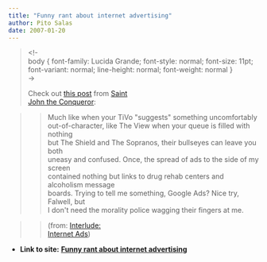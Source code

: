 ```yaml
---
title: "Funny rant about internet advertising"
author: Pito Salas
date: 2007-01-20
---
```



>
> <!-  
>  body { font-family: Lucida Grande; font-style: normal; font-size: 11pt;
> font-variant: normal; line-height: normal; font-weight: normal }  
>  ->
>
> Check out [this post](<http://get.wis.dm/danielsalas/?p=56>) from [Saint  
>  John the Conqueror](<http://get.wis.dm/danielsalas>):
>

>> Much like when your TiVo "suggests" something uncomfortably  
>  out-of-character, like The View when your queue is filled with nothing  
>  but The Shield and The Sopranos, their bullseyes can leave you both  
>  uneasy and confused. Once, the spread of ads to the side of my screen  
>  contained nothing but links to drug rehab centers and alcoholism message  
>  boards. Trying to tell me something, Google Ads? Nice try, Falwell, but  
>  I don't need the morality police wagging their fingers at me.
>>

>> (from: [Interlude:  
>  Internet Ads](<http://get.wis.dm/danielsalas/?p=56>))


* **Link to site:** **[Funny rant about internet advertising](None)**
